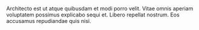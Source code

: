Architecto est ut atque quibusdam et modi porro velit. Vitae omnis aperiam voluptatem possimus explicabo sequi et. Libero repellat nostrum. Eos accusamus repudiandae quis nisi.